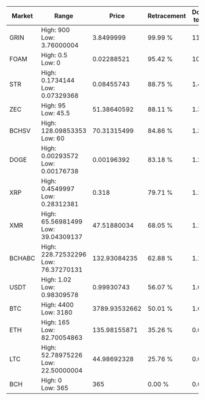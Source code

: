 | Market | Range | Price| Retracement | Doubles to 50% |
| --- | --- | --- | --- | --- |
| GRIN | High: 900<br />Low: 3.76000004 | 3.8499999 | 99.99 % | 117.37 |
| FOAM | High: 0.5<br />Low: 0 | 0.02288521 | 95.42 % | 10.92 |
| STR | High: 0.1734144<br />Low: 0.07329368 | 0.08455743 | 88.75 % | 1.46 |
| ZEC | High: 95<br />Low: 45.5 | 51.38640592 | 88.11 % | 1.37 |
| BCHSV | High: 128.09853353<br />Low: 60 | 70.31315499 | 84.86 % | 1.34 |
| DOGE | High: 0.00293572<br />Low: 0.00176738 | 0.00196392 | 83.18 % | 1.20 |
| XRP | High: 0.4549997<br />Low: 0.28312381 | 0.318 | 79.71 % | 1.16 |
| XMR | High: 65.56981499<br />Low: 39.04309137 | 47.51880034 | 68.05 % | 1.10 |
| BCHABC | High: 228.72532296<br />Low: 76.37270131 | 132.93084235 | 62.88 % | 1.15 |
| USDT | High: 1.02<br />Low: 0.98309578 | 0.99930743 | 56.07 % | 1.00 |
| BTC | High: 4400<br />Low: 3180 | 3789.93532662 | 50.01 % | 1.00 |
| ETH | High: 165<br />Low: 82.70054863 | 135.98155871 | 35.26 % | 0.00 |
| LTC | High: 52.78975226<br />Low: 22.50000004 | 44.98692328 | 25.76 % | 0.00 |
| BCH | High: 0<br />Low: 365 | 365 | 0.00 % | 0.00 |
